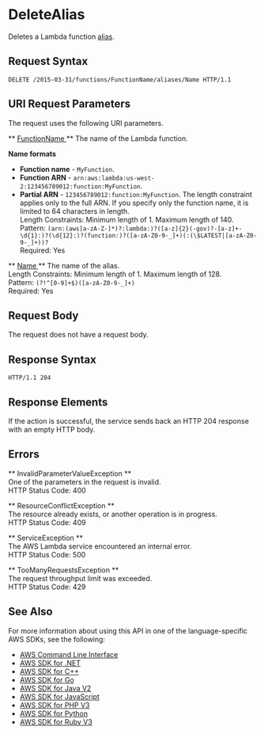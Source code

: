 # DeleteAlias<a name="API_DeleteAlias"></a>

Deletes a Lambda function [alias](https://docs.aws.amazon.com/lambda/latest/dg/versioning-aliases.html)\.

## Request Syntax<a name="API_DeleteAlias_RequestSyntax"></a>

```
DELETE /2015-03-31/functions/FunctionName/aliases/Name HTTP/1.1
```

## URI Request Parameters<a name="API_DeleteAlias_RequestParameters"></a>

The request uses the following URI parameters\.

 ** [ FunctionName ](#API_DeleteAlias_RequestSyntax) **   <a name="SSS-DeleteAlias-request-FunctionName"></a>
The name of the Lambda function\.  

**Name formats**
+  **Function name** \- `MyFunction`\.
+  **Function ARN** \- `arn:aws:lambda:us-west-2:123456789012:function:MyFunction`\.
+  **Partial ARN** \- `123456789012:function:MyFunction`\.
The length constraint applies only to the full ARN\. If you specify only the function name, it is limited to 64 characters in length\.  
Length Constraints: Minimum length of 1\. Maximum length of 140\.  
Pattern: `(arn:(aws[a-zA-Z-]*)?:lambda:)?([a-z]{2}(-gov)?-[a-z]+-\d{1}:)?(\d{12}:)?(function:)?([a-zA-Z0-9-_]+)(:(\$LATEST|[a-zA-Z0-9-_]+))?`   
Required: Yes

 ** [ Name ](#API_DeleteAlias_RequestSyntax) **   <a name="SSS-DeleteAlias-request-Name"></a>
The name of the alias\.  
Length Constraints: Minimum length of 1\. Maximum length of 128\.  
Pattern: `(?!^[0-9]+$)([a-zA-Z0-9-_]+)`   
Required: Yes

## Request Body<a name="API_DeleteAlias_RequestBody"></a>

The request does not have a request body\.

## Response Syntax<a name="API_DeleteAlias_ResponseSyntax"></a>

```
HTTP/1.1 204
```

## Response Elements<a name="API_DeleteAlias_ResponseElements"></a>

If the action is successful, the service sends back an HTTP 204 response with an empty HTTP body\.

## Errors<a name="API_DeleteAlias_Errors"></a>

 ** InvalidParameterValueException **   
One of the parameters in the request is invalid\.  
HTTP Status Code: 400

 ** ResourceConflictException **   
The resource already exists, or another operation is in progress\.  
HTTP Status Code: 409

 ** ServiceException **   
The AWS Lambda service encountered an internal error\.  
HTTP Status Code: 500

 ** TooManyRequestsException **   
The request throughput limit was exceeded\.  
HTTP Status Code: 429

## See Also<a name="API_DeleteAlias_SeeAlso"></a>

For more information about using this API in one of the language\-specific AWS SDKs, see the following:
+  [ AWS Command Line Interface](https://docs.aws.amazon.com/goto/aws-cli/lambda-2015-03-31/DeleteAlias) 
+  [ AWS SDK for \.NET](https://docs.aws.amazon.com/goto/DotNetSDKV3/lambda-2015-03-31/DeleteAlias) 
+  [ AWS SDK for C\+\+](https://docs.aws.amazon.com/goto/SdkForCpp/lambda-2015-03-31/DeleteAlias) 
+  [ AWS SDK for Go](https://docs.aws.amazon.com/goto/SdkForGoV1/lambda-2015-03-31/DeleteAlias) 
+  [ AWS SDK for Java V2](https://docs.aws.amazon.com/goto/SdkForJavaV2/lambda-2015-03-31/DeleteAlias) 
+  [ AWS SDK for JavaScript](https://docs.aws.amazon.com/goto/AWSJavaScriptSDK/lambda-2015-03-31/DeleteAlias) 
+  [ AWS SDK for PHP V3](https://docs.aws.amazon.com/goto/SdkForPHPV3/lambda-2015-03-31/DeleteAlias) 
+  [ AWS SDK for Python](https://docs.aws.amazon.com/goto/boto3/lambda-2015-03-31/DeleteAlias) 
+  [ AWS SDK for Ruby V3](https://docs.aws.amazon.com/goto/SdkForRubyV3/lambda-2015-03-31/DeleteAlias) 